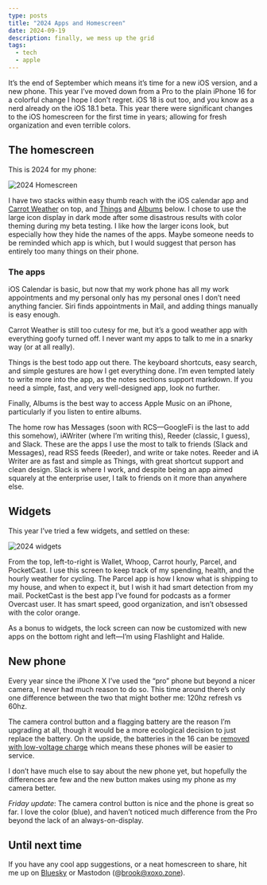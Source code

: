 ```yaml
---
type: posts
title: "2024 Apps and Homescreen"
date: 2024-09-19
description: finally, we mess up the grid
tags:
  - tech
  - apple
---
```


It’s the end of September which means it’s time for a new iOS version, and a new phone. This year I’ve moved down from a Pro to the plain iPhone 16 for a colorful change I hope I don’t regret. iOS 18 is out too, and you know as a nerd already on the iOS 18.1 beta. This year there were significant changes to the iOS homescreen for the first time in years; allowing for fresh organization and even terrible colors.

## The homescreen

This is 2024 for my phone:

![2024 Homescreen](/2024home.jpg)

I have two stacks within easy thumb reach with the iOS calendar app and [Carrot Weather](https://www.meetcarrot.com/weather/) on top, and [Things](https://culturedcode.com/things/) and [Albums](https://www.albumstheapp.com) below. I chose to use the large icon display in dark mode after some disastrous results with color theming during my beta testing. I like how the larger icons look, but especially how they hide the names of the apps. Maybe someone needs to be reminded which app is which, but I would suggest that person has entirely too many things on their phone.

### The apps 

iOS Calendar is basic, but now that my work phone has all my work appointments and my personal only has my personal ones I don’t need anything fancier. Siri finds appointments in Mail, and adding things manually is easy enough. 

Carrot Weather is still too cutesy for me, but it’s a good weather app with everything goofy turned off. I never want my apps to talk to me in a snarky way (or at all really).

Things is the best todo app out there. The keyboard shortcuts, easy search, and simple gestures are how I get everything done. I’m even tempted lately to write more into the app, as the notes sections support markdown. If you need a simple, fast, and very well-designed app, look no further.

Finally, Albums is the best way to access Apple Music on an iPhone, particularly if you listen to entire albums. 

The home row has Messages (soon with RCS—GoogleFi is the last to add this somehow), iAWriter (where I’m writing this), Reeder (classic, I guess), and Slack. These are the apps I use the most to talk to friends (Slack and Messages), read RSS feeds (Reeder), and write or take notes. Reeder and iA Writer are as fast and simple as Things, with great shortcut support and clean design. Slack is where I work, and despite being an app aimed squarely at the enterprise user, I talk to friends on it more than anywhere else.

## Widgets

This year I’ve tried a few widgets, and settled on these:

![2024 widgets](/2024widgets.jpg)

From the top, left-to-right is Wallet, Whoop, Carrot hourly, Parcel, and PocketCast. I use this screen to keep track of my spending, health, and the hourly weather for cycling. The Parcel app is how I know what is shipping to my house, and when to expect it, but I wish it had smart detection from my mail. PocketCast is the best app I’ve found for podcasts as a former Overcast user. It has smart speed, good organization, and isn’t obsessed with the color orange. 

As a bonus to widgets, the lock screen can now be customized with new apps on the bottom right and left—I’m using Flashlight and Halide. 

## New phone

Every year since the iPhone X I’ve used the “pro” phone but beyond a nicer camera, I never had much reason to do so. This time around there’s only one difference between the two that might bother me: 120hz refresh vs 60hz.

The camera control button and a flagging battery are the reason I’m upgrading at all, though it would be a more ecological decision to just replace the battery. On the upside, the batteries in the 16 can be [removed with low-voltage charge](https://www.macrumors.com/2024/09/18/iphone-16-and-16-plus-9v-battery-removal/) which means these phones will be easier to service.

I don’t have much else to say about the new phone yet, but hopefully the differences are few and the new button makes using my phone as my camera better.

_Friday update_: The camera control button is nice and the phone is great so far. I love the color (blue), and haven’t noticed much difference from the Pro beyond the lack of an always-on-display.

## Until next time

If you have any cool app suggestions, or a neat homescreen to share, hit me up on [Bluesky](https://bsky.app/profile/brookshelley.com) or Mastodon (@brook@xoxo.zone).